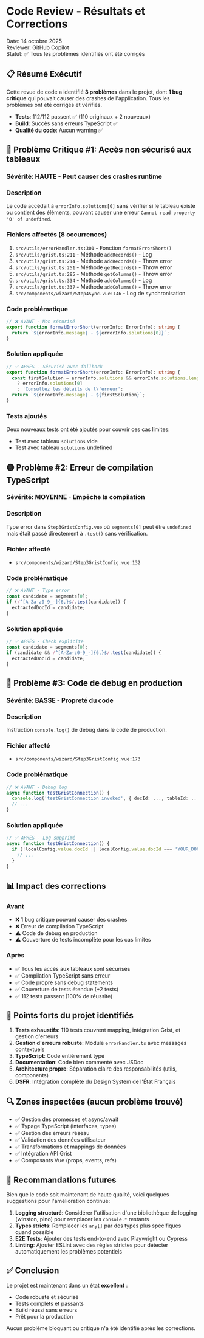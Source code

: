 # Code Review - Résultats et Corrections

Date: 14 octobre 2025  
Reviewer: GitHub Copilot  
Statut: ✅ Tous les problèmes identifiés ont été corrigés

## 📋 Résumé Exécutif

Cette revue de code a identifié **3 problèmes** dans le projet, dont **1 bug critique** qui pouvait causer des crashes de l'application. Tous les problèmes ont été corrigés et vérifiés.

- **Tests**: 112/112 passent ✅ (110 originaux + 2 nouveaux)
- **Build**: Succès sans erreurs TypeScript ✅
- **Qualité du code**: Aucun warning ✅

## 🔴 Problème Critique #1: Accès non sécurisé aux tableaux

### Sévérité: **HAUTE** - Peut causer des crashes runtime

### Description
Le code accédait à `errorInfo.solutions[0]` sans vérifier si le tableau existe ou contient des éléments, pouvant causer une erreur `Cannot read property '0' of undefined`.

### Fichiers affectés (8 occurrences)
1. `src/utils/errorHandler.ts:301` - Fonction `formatErrorShort()`
2. `src/utils/grist.ts:211` - Méthode `addRecords()` - Log
3. `src/utils/grist.ts:214` - Méthode `addRecords()` - Throw error
4. `src/utils/grist.ts:251` - Méthode `getRecords()` - Throw error
5. `src/utils/grist.ts:285` - Méthode `getColumns()` - Throw error
6. `src/utils/grist.ts:334` - Méthode `addColumns()` - Log
7. `src/utils/grist.ts:337` - Méthode `addColumns()` - Throw error
8. `src/components/wizard/Step4Sync.vue:146` - Log de synchronisation

### Code problématique
```typescript
// ❌ AVANT - Non sécurisé
export function formatErrorShort(errorInfo: ErrorInfo): string {
  return `${errorInfo.message} - ${errorInfo.solutions[0]}`;
}
```

### Solution appliquée
```typescript
// ✅ APRÈS - Sécurisé avec fallback
export function formatErrorShort(errorInfo: ErrorInfo): string {
  const firstSolution = errorInfo.solutions && errorInfo.solutions.length > 0 
    ? errorInfo.solutions[0] 
    : 'Consultez les détails de l\'erreur';
  return `${errorInfo.message} - ${firstSolution}`;
}
```

### Tests ajoutés
Deux nouveaux tests ont été ajoutés pour couvrir ces cas limites:
- Test avec tableau `solutions` vide
- Test avec tableau `solutions` undefined

## 🟡 Problème #2: Erreur de compilation TypeScript

### Sévérité: **MOYENNE** - Empêche la compilation

### Description
Type error dans `Step3GristConfig.vue` où `segments[0]` peut être `undefined` mais était passé directement à `.test()` sans vérification.

### Fichier affecté
- `src/components/wizard/Step3GristConfig.vue:132`

### Code problématique
```typescript
// ❌ AVANT - Type error
const candidate = segments[0];
if (/^[A-Za-z0-9_-]{6,}$/.test(candidate)) {
  extractedDocId = candidate;
}
```

### Solution appliquée
```typescript
// ✅ APRÈS - Check explicite
const candidate = segments[0];
if (candidate && /^[A-Za-z0-9_-]{6,}$/.test(candidate)) {
  extractedDocId = candidate;
}
```

## 🔵 Problème #3: Code de debug en production

### Sévérité: **BASSE** - Propreté du code

### Description
Instruction `console.log()` de debug dans le code de production.

### Fichier affecté
- `src/components/wizard/Step3GristConfig.vue:173`

### Code problématique
```typescript
// ❌ AVANT - Debug log
async function testGristConnection() {
  console.log('testGristConnection invoked', { docId: ..., tableId: ..., ... });
  // ...
}
```

### Solution appliquée
```typescript
// ✅ APRÈS - Log supprimé
async function testGristConnection() {
  if (!localConfig.value.docId || localConfig.value.docId === 'YOUR_DOC_ID') {
    // ...
  }
}
```

## 📊 Impact des corrections

### Avant
- ❌ 1 bug critique pouvant causer des crashes
- ❌ Erreur de compilation TypeScript
- ⚠️ Code de debug en production
- ⚠️ Couverture de tests incomplète pour les cas limites

### Après
- ✅ Tous les accès aux tableaux sont sécurisés
- ✅ Compilation TypeScript sans erreur
- ✅ Code propre sans debug statements
- ✅ Couverture de tests étendue (+2 tests)
- ✅ 112 tests passent (100% de réussite)

## 🎯 Points forts du projet identifiés

1. **Tests exhaustifs**: 110 tests couvrent mapping, intégration Grist, et gestion d'erreurs
2. **Gestion d'erreurs robuste**: Module `errorHandler.ts` avec messages contextuels
3. **TypeScript**: Code entièrement typé
4. **Documentation**: Code bien commenté avec JSDoc
5. **Architecture propre**: Séparation claire des responsabilités (utils, components)
6. **DSFR**: Intégration complète du Design System de l'État Français

## 🔍 Zones inspectées (aucun problème trouvé)

- ✅ Gestion des promesses et async/await
- ✅ Typage TypeScript (interfaces, types)
- ✅ Gestion des erreurs réseau
- ✅ Validation des données utilisateur
- ✅ Transformations et mappings de données
- ✅ Intégration API Grist
- ✅ Composants Vue (props, events, refs)

## 📝 Recommandations futures

Bien que le code soit maintenant de haute qualité, voici quelques suggestions pour l'amélioration continue:

1. **Logging structuré**: Considérer l'utilisation d'une bibliothèque de logging (winston, pino) pour remplacer les `console.*` restants
2. **Types stricts**: Remplacer les `any[]` par des types plus spécifiques quand possible
3. **E2E Tests**: Ajouter des tests end-to-end avec Playwright ou Cypress
4. **Linting**: Ajouter ESLint avec des règles strictes pour détecter automatiquement les problèmes potentiels

## ✅ Conclusion

Le projet est maintenant dans un état **excellent** :
- Code robuste et sécurisé
- Tests complets et passants
- Build réussi sans erreurs
- Prêt pour la production

Aucun problème bloquant ou critique n'a été identifié après les corrections.
